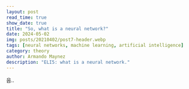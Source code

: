 ```yaml
---
layout: post
read_time: true
show_date: true
title: "So, what is a neural network?"
date: 2024-05-02
img: posts/20210402/post7-header.webp
tags: [neural networks, machine learning, artificial intelligence]
category: theory
author: Armando Maynez
description: "ELI5: what is a neural network."
---
```

음..